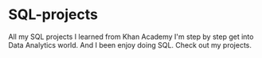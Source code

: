 # SQL-projects
All my SQL projects I learned from Khan Academy
I'm step by step get into Data Analytics world. And I been enjoy doing SQL. Check out my projects.
